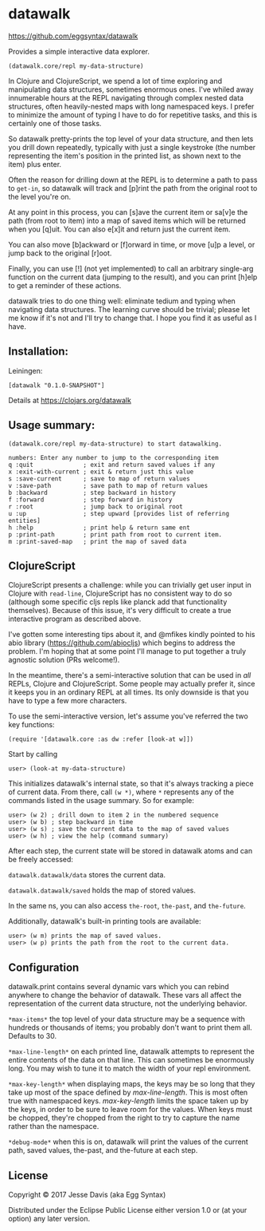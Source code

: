 # datawalk

https://github.com/eggsyntax/datawalk

Provides a simple interactive data explorer.

```
(datawalk.core/repl my-data-structure)
```

In Clojure and ClojureScript, we spend a lot of time exploring and manipulating
data structures, sometimes enormous ones. I've whiled away innumerable hours at
the REPL navigating through complex nested data structures, often heavily-nested
maps with long namespaced keys. I prefer to minimize the amount of typing I have
to do for repetitive tasks, and this is certainly one of those tasks.

So datawalk pretty-prints the top level of your data structure, and then lets
you drill down repeatedly, typically with just a single keystroke (the number
representing the item's position in the printed list, as shown next to the
item) plus enter.

Often the reason for drilling down at the REPL is to determine a path to pass to
`get-in`, so datawalk will track and [p]rint the path from the original root to
the level you're on.

At any point in this process, you can [s]ave the current item or sa[v]e the
path (from root to item) into a map of saved items which will be returned when
you [q]uit. You can also e[x]it and return just the current item.

You can also move [b]ackward or [f]orward in time, or move [u]p a level, or jump
back to the original [r]oot.

Finally, you can use [!] (not yet implemented) to call an arbitrary single-arg
function on the current data (jumping to the result), and you can print [h]elp
to get a reminder of these actions.

datawalk tries to do one thing well: eliminate tedium and typing when navigating
data structures. The learning curve should be trivial; please let me know if it's
not and I'll try to change that. I hope you find it as useful as I have.

## Installation:

Leiningen:
```
[datawalk "0.1.0-SNAPSHOT"]
```

Details at https://clojars.org/datawalk

## Usage summary:

```
(datawalk.core/repl my-data-structure) to start datawalking.

numbers: Enter any number to jump to the corresponding item
q :quit              ; exit and return saved values if any
x :exit-with-current ; exit & return just this value
s :save-current      ; save to map of return values
v :save-path         ; save path to map of return values
b :backward          ; step backward in history
f :forward           ; step forward in history
r :root              ; jump back to original root
u :up                ; step upward [provides list of referring entities]
h :help              ; print help & return same ent
p :print-path        ; print path from root to current item.
m :print-saved-map   ; print the map of saved data
```

## ClojureScript

ClojureScript presents a challenge: while you can trivially get user input in
Clojure with `read-line`, ClojureScript has no consistent way to do so (although
some specific cljs repls like planck add that functionality themselves). Because
of this issue, it's very difficult to create a true interactive program as
described above.

I've gotten some interesting tips about it, and @mfikes kindly pointed to
his abio library (https://github.com/abiocljs) which begins to address the
problem. I'm hoping that at some point I'll manage to put together a truly
agnostic solution (PRs welcome!).

In the meantime, there's a semi-interactive solution that can be used in
*all* REPLs, Clojure and ClojureScript. Some people may actually prefer it,
since it keeps you in an ordinary REPL at all times. Its only downside is that
you have to type a few more characters.

To use the semi-interactive version, let's assume you've referred the two
key functions:

`(require '[datawalk.core :as dw :refer [look-at w]])`

Start by calling

`user> (look-at my-data-structure)`

This initializes datawalk's internal state, so that it's always tracking a
piece of current data. From there, call `(w *)`, where `*` represents any of
the commands listed in the usage summary. So for example:
```
user> (w 2) ; drill down to item 2 in the numbered sequence
user> (w b) ; step backward in time
user> (w s) ; save the current data to the map of saved values
user> (w h) ; view the help (command summary)
```

After each step, the current state will be stored in datawalk atoms and can
be freely accessed:

`datawalk.datawalk/data` stores the current data.

`datawalk.datawalk/saved` holds the map of stored values.

In the same ns, you can also access `the-root`, `the-past`, and `the-future`.

Additionally, datawalk's built-in printing tools are available:

```
user> (w m) prints the map of saved values.
user> (w p) prints the path from the root to the current data.
```

## Configuration

datawalk.print contains several dynamic vars which you can rebind anywhere
to change the behavior of datawalk. These vars all affect the representation
of the current data structure, not the underlying behavior.

`*max-items*` the top level of your data structure may be a sequence with
  hundreds or thousands of items; you probably don't want to print them all.
  Defaults to 30.

`*max-line-length*` on each printed line, datawalk attempts to represent the
  entire contents of the data on that line. This can sometimes be enormously
  long. You may wish to tune it to match the width of your repl environment.

`*max-key-length*` when displaying maps, the keys may be so long that they
  take up most of the space defined by *max-line-length*. This is most often
  true with namespaced keys. *max-key-length* limits the space taken up by
  the keys, in order to be sure to leave room for the values. When keys must
  be chopped, they're chopped from the right to try to capture the name
  rather than the namespace.

`*debug-mode*` when this is on, datawalk will print the values of the current
  path, saved values, the-past, and the-future at each step.

## License

Copyright © 2017 Jesse Davis (aka Egg Syntax)

Distributed under the Eclipse Public License either version 1.0 or (at
your option) any later version.
